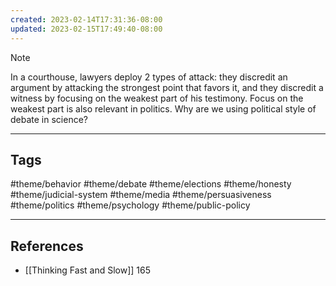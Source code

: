 ```yaml
---
created: 2023-02-14T17:31:36-08:00
updated: 2023-02-15T17:49:40-08:00
---
```



> [!NOTE]
> In a courthouse, lawyers deploy 2 types of attack: they discredit an argument by attacking the strongest point that favors it, and they discredit a witness by focusing on the weakest part of his testimony. Focus on the weakest part is also relevant in politics. Why are we using political style of debate in science?

---
## Tags
#theme/behavior #theme/debate #theme/elections #theme/honesty #theme/judicial-system #theme/media #theme/persuasiveness #theme/politics #theme/psychology #theme/public-policy

---
## References
- [[Thinking Fast and Slow]] 165